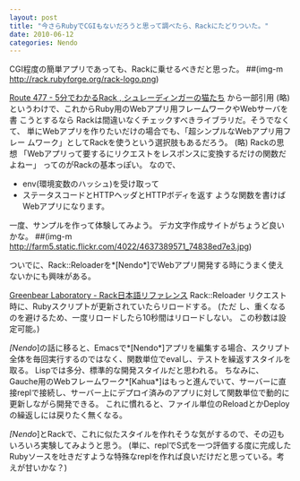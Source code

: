 ```yaml
---
layout: post
title: "今さらRubyでCGIもないだろうと思って調べたら、Rackにたどりついた。"
date: 2010-06-12
categories: Nendo
---
```

CGI程度の簡単アプリであっても、Rackに乗せるべきだと思った。
 ##(img-m http://rack.rubyforge.org/rack-logo.png)

 [Route 477 - 5分でわかるRack , シュレーディンガーの猫たち](http://route477.net/d/?date=20080716) から一部引用
(略)
 というわけで、これからRuby用のWebアプリ用フレームワークやWebサーバを書
 こうとするなら Rackは間違いなくチェックすべきライブラリだ。そうでなくて、
 単にWebアプリを作りたいだけの場合でも、「超シンプルなWebアプリ用フレー
 ムワーク」としてRackを使うという選択肢もあるだろう。
(略)
 Rackの思想
 「Webアプリって要するにリクエストをレスポンスに変換するだけの関数だよねー」
  ってのがRackの基本っぽい。
 なので、
  * env(環境変数のハッシュ)を受け取って
  * ステータスコードとHTTPヘッダとHTTPボディを返す
 ような関数を書けばWebアプリになります。

一度、サンプルを作って体験してみよう。
デカ文字作成サイトがちょうど良いかな。
 ##(img-m http://farm5.static.flickr.com/4022/4637389571_74838ed7e3.jpg)

ついでに、Rack::Reloaderを*[Nendo*]でWebアプリ開発する時にうまく使えないかにも興味がある。

 [Greenbear Laboratory - Rack日本語リファレンス](http://route477.net/w/?RackReferenceJa)
 Rack::Reloader
   リクエスト時に、Rubyスクリプトが更新されていたらリロードする。 (ただ
   し、重くなるのを避けるため、一度リロードしたら10秒間はリロードしない。
   この秒数は設定可能。)

*[Nendo*]の話に移ると、Emacsで*[Nendo*]アプリを編集する場合、スクリプト全体を毎回実行するのではなく、関数単位でevalし、テストを繰返すスタイルを取る。
Lispでは多分、標準的な開発スタイルだと思われる。
ちなみに、Gauche用のWebフレームワーク*[Kahua*]はもっと進んでいて、サーバーに直接replで接続し、サーバー上にデプロイ済みのアプリに対して関数単位で動的に更新しながら開発できる。
これに慣れると、ファイル単位のReloadとかDeployの繰返しには戻りたく無くなる。

*[Nendo*]とRackで、これに似たスタイルを作れそうな気がするので、その辺もいろいろ実験してみようと思う。
(単に、replでS式を一つ評価する度に完成したRubyソースを吐きだすような特殊なreplを作れば良いだけだと思っている。考えが甘いかな？)
